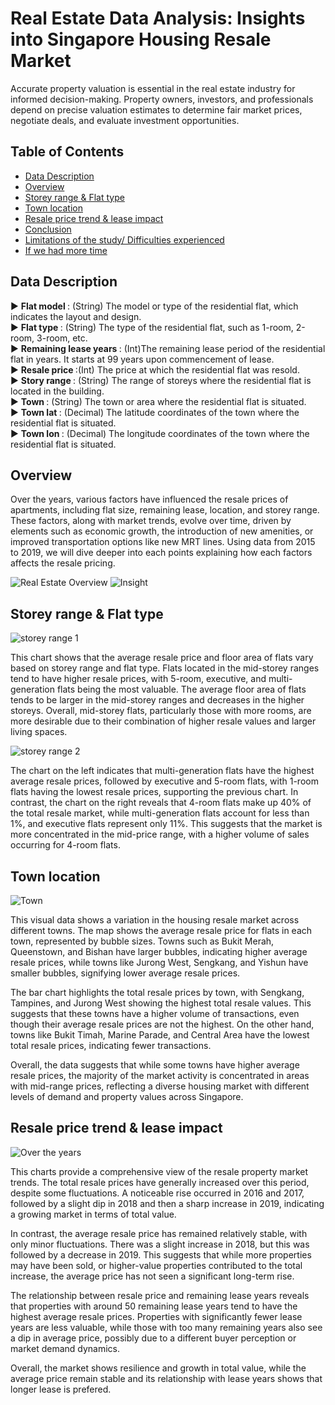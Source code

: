 # Real Estate Data Analysis: Insights into Singapore Housing Resale Market

Accurate property valuation is essential in the real estate industry for informed decision-making. Property owners, investors, and professionals depend on precise valuation estimates to determine fair market prices, negotiate deals, and evaluate investment opportunities.

## Table of Contents
- [Data Description](#data-description)
- [Overview](#Overview)
- [Storey range & Flat type](#storey-range-&-flat-type)
- [Town location](#town-location)
- [Resale price trend & lease impact](#Resale-price-trend-&-lease-impact)
- [Conclusion](#Conclusion)
- [Limitations of the study/ Difficulties experienced](#Limitations)
- [If we had more time](#more_time)

## <a name = "data-description"></a>Data Description 
► <b>Flat model </b>: (String) The model or type of the residential flat, which indicates the layout and design. <br>
► <b>Flat type </b>: (String) The type of the residential flat, such as 1-room, 2-room, 3-room, etc. <br>
► <b>Remaining lease years </b>: (Int)The remaining lease period of the residential flat in years. It starts at 99 years upon commencement of lease. <br>
► <b>Resale price  </b>:(Int) The price at which the residential flat was resold. <br>
► <b>Story range </b>: (String) The range of storeys where the residential flat is located in the building. <br>
► <b>Town </b>: (String) The town or area where the residential flat is situated. <br>
► <b>Town lat </b>: (Decimal) The latitude coordinates of the town where the residential flat is situated. <br>
► <b>Town lon </b>: (Decimal) The longitude coordinates of the town where the residential flat is situated. <br>

## Overview <a name ="Overview"></a>

Over the years, various factors have influenced the resale prices of apartments, including flat size, remaining lease, location, and storey range. These factors, along with market trends, evolve over time, driven by elements such as economic growth, the introduction of new amenities, or improved transportation options like new MRT lines. Using data from 2015 to 2019, we will dive deeper into each points explaining how each factors affects the resale pricing.


![Real Estate Overview](https://github.com/user-attachments/assets/28b06b60-dfe9-4b02-8f33-add59b4b2029)
![Insight](https://github.com/user-attachments/assets/3dc2b6ac-17cb-4117-9681-ec235e7beac0)



## <a name ="storey-range-&-flat-type"></a>Storey range & Flat type 

![storey range 1](https://github.com/user-attachments/assets/d5d8f88e-56af-491a-9ef7-3220b20ba80d)

This chart shows that the average resale price and floor area of flats vary based on storey range and flat type. Flats located in the mid-storey ranges tend to have higher resale prices, with 5-room, executive, and multi-generation flats being the most valuable. The average floor area of flats tends to be larger in the mid-storey ranges and decreases in the higher storeys. Overall, mid-storey flats, particularly those with more rooms, are more desirable due to their combination of higher resale values and larger living spaces.

![storey range 2](https://github.com/user-attachments/assets/93ceb1e9-b407-4a03-963f-b8dcaab90015)

The chart on the left indicates that multi-generation flats have the highest average resale prices, followed by executive and 5-room flats, with 1-room flats having the lowest resale prices, supporting the previous chart. In contrast, the chart on the right reveals that 4-room flats make up 40% of the total resale market, while multi-generation flats account for less than 1%, and executive flats represent only 11%. This suggests that the market is more concentrated in the mid-price range, with a higher volume of sales occurring for 4-room flats.

## <a name ="town-location"></a>Town location 

![Town](https://github.com/user-attachments/assets/d56b1b38-407c-437f-b393-6d5ac649d01e)

This visual data shows a variation in the housing resale market across different towns. The map shows the average resale price for flats in each town, represented by bubble sizes. Towns such as Bukit Merah, Queenstown, and Bishan have larger bubbles, indicating higher average resale prices, while towns like Jurong West, Sengkang, and Yishun have smaller bubbles, signifying lower average resale prices.

The bar chart highlights the total resale prices by town, with Sengkang, Tampines, and Jurong West showing the highest total resale values. This suggests that these towns have a higher volume of transactions, even though their average resale prices are not the highest. On the other hand, towns like Bukit Timah, Marine Parade, and Central Area have the lowest total resale prices, indicating fewer transactions. 

Overall, the data suggests that while some towns have higher average resale prices, the majority of the market activity is concentrated in areas with mid-range prices, reflecting a diverse housing market with different levels of demand and property values across Singapore.

## <a name ="Resale-price-trend-&-lease-impact"></a>Resale price trend & lease impact 

![Over the years](https://github.com/user-attachments/assets/1046f006-2f09-469a-9c48-10e35e010a82)

This charts provide a comprehensive view of the resale property market trends. The total resale prices have generally increased over this period, despite some fluctuations. A noticeable rise occurred in 2016 and 2017, followed by a slight dip in 2018 and then a sharp increase in 2019, indicating a growing market in terms of total value.

In contrast, the average resale price has remained relatively stable, with only minor fluctuations. There was a slight increase in 2018, but this was followed by a decrease in 2019. This suggests that while more properties may have been sold, or higher-value properties contributed to the total increase, the average price has not seen a significant long-term rise.

The relationship between resale price and remaining lease years reveals that properties with around 50 remaining lease years tend to have the highest average resale prices. Properties with significantly fewer lease years are less valuable, while those with too many remaining years also see a dip in average price, possibly due to a different buyer perception or market demand dynamics. 

Overall, the market shows resilience and growth in total value, while the average price remain stable and its relationship with lease years shows that longer lease is prefered.



